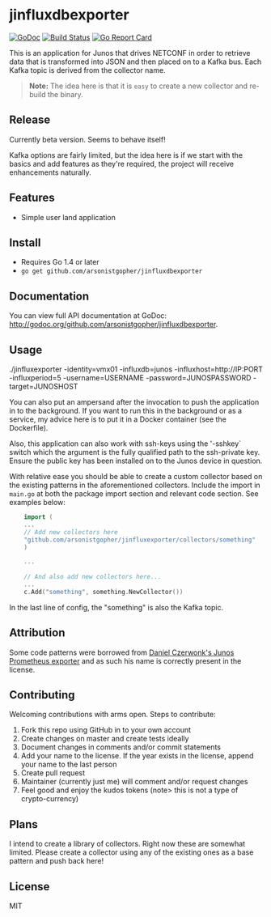 # jinfluxdbexporter

[![GoDoc](https://godoc.org/github.com/arsonistgopher/jinfluxdbexporter?status.svg)](https://godoc.org/github.com/arsonistgopher/go-netconf/jinfluxdbexporter)
[![Build Status](https://travis-ci.org/arsonistgopher/jinfluxdbexporter.svg?branch=master)](https://travis-ci.org/arsonistgopher/jinfluxdbexporter)
[![Go Report Card](https://goreportcard.com/badge/github.com/arsonistgopher/jinfluxdbexporter)](https://goreportcard.com/report/github.com/arsonistgopher/jinfluxdbexporter)

This is an application for Junos that drives NETCONF in order to retrieve data that is transformed into JSON and then placed on to a Kafka bus. Each Kafka topic is derived from the collector name.

> **Note:** The idea here is that it is `easy` to create a new collector and re-build the binary.

## Release

Currently beta version. Seems to behave itself!

Kafka options are fairly limited, but the idea here is if we start with the basics and add features as they're required, the project will receive enhancements naturally.

## Features
* Simple user land application 

## Install
* Requires Go 1.4 or later
* `go get github.com/arsonistgopher/jinfluxdbexporter`

## Documentation
You can view full API documentation at GoDoc: http://godoc.org/github.com/arsonistgopher/jinfluxdbexporter.

## Usage

./jinfluxexporter -identity=vmx01 -influxdb=junos -influxhost=http://IP:PORT -influxperiod=5 -username=USERNAME -password=JUNOSPASSWORD -target=JUNOSHOST

You can also put an ampersand after the invocation to push the application in to the background. If you want to run this in the background or as a service, my advice here is to put it in a Docker container (see the Dockerfile).

Also, this application can also work with ssh-keys using the '-sshkey` switch which the argument is the fully qualified path to the ssh-private key. Ensure the public key has been installed on to the Junos device in question.

With relative ease you should be able to create a custom collector based on the existing patterns in the aforementioned collectors. Include the import in `main.go` at both the package import section and relevant code section. See examples below:

```go
    import (
    ...
	// Add new collectors here
    "github.com/arsonistgopher/jinfluxexporter/collectors/something"
    )

    ...
    
    // And also add new collectors here...
	...
	c.Add("something", something.NewCollector())
```

In the last line of config, the "something" is also the Kafka topic.

## Attribution

Some code patterns were borrowed from [Daniel Czerwonk's Junos Prometheus exporter](https://github.com/czerwonk/junos_exporter) and as such his name is correctly present in the license. 

## Contributing

Welcoming contributions with arms open. Steps to contribute:

1.  Fork this repo using GitHub in to your own account
2.  Create changes on master and create tests ideally
3.  Document changes in comments and/or commit statements
4.  Add your name to the license. If the year exists in the license, append your name to the last person
5.  Create pull request
6.  Maintainer (currently just me) will comment and/or request changes
7.  Feel good and enjoy the kudos tokens (note> this is not a type of crypto-currency)

## Plans

I intend to create a library of collectors. Right now these are somewhat limited. Please create a collector using any of the existing ones as a base pattern and push back here!

## License

MIT